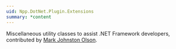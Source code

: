 ```yaml
---
uid: Npp.DotNet.Plugin.Extensions
summary: *content
---
```


Miscellaneous utility classes to assist .NET Framework developers, contributed by [Mark Johnston Olson](https://github.com/molsonkiko).
